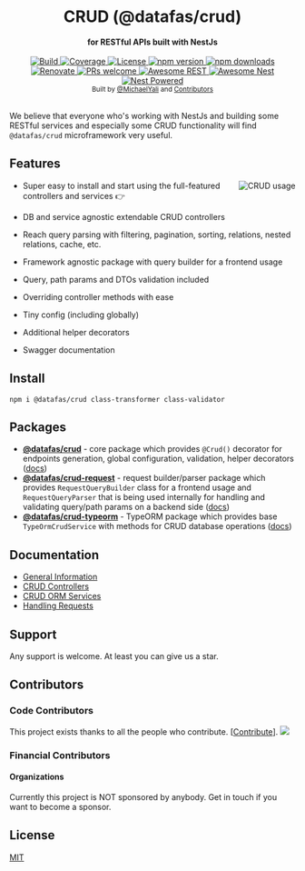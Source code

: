 <div align="center">
  <h1>CRUD (@datafas/crud)</h1>
</div>
<div align="center">
  <strong>for RESTful APIs built with NestJs</strong>
</div>

<br />

<div align="center">
  <a href="https://travis-ci.org/4Digital-LLC/dataui-nestjs-crud">
    <img src="https://github.com/4Digital-LLC/dataui-nestjs-crud/workflows/Tests/badge.svg" alt="Build" />
  </a>
  <a href="https://coveralls.io/github/4Digital-LLC/dataui-nestjs-crud?branch=master">
    <img src="https://coveralls.io/repos/github/4Digital-LLC/dataui-nestjs-crud/badge.svg" alt="Coverage" />
  </a>
  <a href="https://github.com/4Digital-LLC/dataui-nestjs-crud/blob/master/LICENSE">
    <img src="https://img.shields.io/github/license/4Digital-LLC/dataui-nestjs-crud.svg" alt="License" />
  </a>
  <a href="https://www.npmjs.com/package/@datafas/crud">
    <img src="https://img.shields.io/npm/v/@datafas/crud.svg" alt="npm version" />
  </a>
  <a href="https://www.npmjs.com/org/nestjsx">
    <img src="https://img.shields.io/npm/dm/@datafas/crud.svg" alt="npm downloads" />
  </a>
  <a href="https://renovatebot.com/">
    <img src="https://img.shields.io/badge/renovate-enabled-brightgreen.svg" alt="Renovate" />
  </a>
  <a href="http://makeapullrequest.com">
    <img src="https://img.shields.io/badge/PRs-welcome-brightgreen.svg?style=flat-square" alt="PRs welcome" />
  </a>
  <a href="https://github.com/marmelab/awesome-rest#nodejs">
    <img src="https://raw.githubusercontent.com/4Digital-LLC/dataui-nestjs-crud/master/img/awesome-rest.svg?sanitize=true" alt="Awesome REST" />
  </a>
  <a href="https://github.com/juliandavidmr/awesome-nestjs#components--libraries">
    <img src="https://raw.githubusercontent.com/4Digital-LLC/dataui-nestjs-crud/master/img/awesome-nest.svg?sanitize=true" alt="Awesome Nest" />
  </a>
  <a href="https://github.com/nestjs/nest">
    <img src="https://raw.githubusercontent.com/4Digital-LLC/dataui-nestjs-crud/master/img/nest-powered.svg?sanitize=true" alt="Nest Powered" />
  </a>
</div>

<div align="center">
  <sub>Built by
  <a href="https://twitter.com/MichaelYali">@MichaelYali</a> and
  <a href="https://github.com/4Digital-LLC/dataui-nestjs-crud/graphs/contributors">
    Contributors
  </a>
</div>

<br />

We believe that everyone who's working with NestJs and building some RESTful services and especially some CRUD functionality will find `@datafas/crud` microframework very useful.

## Features

<img align="right" src="https://raw.githubusercontent.com/4Digital-LLC/dataui-nestjs-crud/master/img/crud-usage2.png" alt="CRUD usage" />

- Super easy to install and start using the full-featured controllers and services :point_right:

- DB and service agnostic extendable CRUD controllers

- Reach query parsing with filtering, pagination, sorting, relations, nested relations, cache, etc.

- Framework agnostic package with query builder for a frontend usage

- Query, path params and DTOs validation included

- Overriding controller methods with ease

- Tiny config (including globally)

- Additional helper decorators

- Swagger documentation

## Install

```shell
npm i @datafas/crud class-transformer class-validator
```

## Packages

- [**@datafas/crud**](https://www.npmjs.com/package/@datafas/crud) - core package which provides `@Crud()` decorator for endpoints generation, global configuration, validation, helper decorators ([docs](https://4Digital-LLC.github.io/dataui-nestjs-crud/controllers/#description))
- [**@datafas/crud-request**](https://www.npmjs.com/package/@datafas/crud-request) - request builder/parser package which provides `RequestQueryBuilder` class for a frontend usage and `RequestQueryParser` that is being used internally for handling and validating query/path params on a backend side ([docs](https://4Digital-LLC.github.io/dataui-nestjs-crud/requests/#frontend-usage))
- [**@datafas/crud-typeorm**](https://www.npmjs.com/package/@datafas/crud-typeorm) - TypeORM package which provides base `TypeOrmCrudService` with methods for CRUD database operations ([docs](https://4Digital-LLC.github.io/dataui-nestjs-crud/service-typeorm/))

## Documentation

- [General Information](https://4Digital-LLC.github.io/dataui-nestjs-crud/)
- [CRUD Controllers](https://4Digital-LLC.github.io/dataui-nestjs-crud/controllers/#description)
- [CRUD ORM Services](https://4Digital-LLC.github.io/dataui-nestjs-crud/services/)
- [Handling Requests](https://4Digital-LLC.github.io/dataui-nestjs-crud/requests/#description)

## Support

Any support is welcome. At least you can give us a star.

## Contributors

### Code Contributors

This project exists thanks to all the people who contribute. [[Contribute](CONTRIBUTING.md)].
<a href="https://github.com/dataui/crud/graphs/contributors"><img src="https://opencollective.com/nestjsx/contributors.svg?width=890&button=false" /></a>

### Financial Contributors

#### Organizations

Currently this project is NOT sponsored by anybody. Get in touch if you want to become a sponsor.

## License

[MIT](LICENSE)
